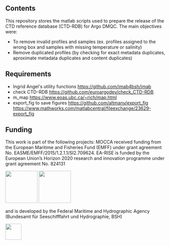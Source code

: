 ## Contents

This repository stores the matlab scripts used to prepare the release of the CTD reference database (CTD-RDB) for Argo DMQC. 
The main objectives were:
- To remove invalid profiles and samples (ex. profiles assigned to the wrong box and samples with missing temperature or salinity)
- Remove duplicated profiles (by checking for exact metadata duplicates, aproximate metadata duplicates and content duplicates)

## Requirements

- Ingrid Angel's utility functions
  https://github.com/imab4bsh/imab
- check CTD-RDB
  https://github.com/euroargodev/check_CTD-RDB
- m_map
	https://www.eoas.ubc.ca/~rich/map.html
- export_fig to save figures
	https://github.com/altmany/export_fig
	https://www.mathworks.com/matlabcentral/fileexchange/23629-export_fig

## Funding

This work is part of the following projects: MOCCA received funding from the European Maritime and Fisheries Fund (EMFF) under grant agreement No.
EASME/EMFF/2015/1.2.1.1/SI2.709624. EA-RISE is funded by the European Union’s Horizon 2020 research and innovation programme under grant agreement No. 824131

<img src="https://www.euro-argo.eu/var/storage/images/_aliases/fullsize/medias-ifremer/medias-euro_argo/eu-project-contribution/mocca/logo_mocca_4-3/1537744-1-eng-GB/Logo_MOCCA_4-3.jpg" width="100" /> <img src="https://www.euro-argo.eu/var/storage/images/_aliases/fullsize/medias-ifremer/medias-euro_argo/logos/euro-argo-rise-logo/1688041-1-eng-GB/Euro-argo-RISE-logo.png" width="100" />

and is developed by the Federal Maritime and Hydrographic Agency (Bundesamt für Seeschifffahrt und Hydrographie, BSH) 

<img src="https://www.bsh.de/SiteGlobals/Frontend/Images/logo.png?__blob=normal&v=9" width="50" />

